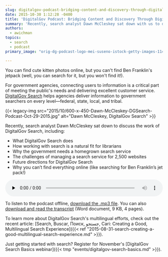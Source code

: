 ```yaml
---
slug: digitalgov-podcast-bridging-content-and-discovery-through-digitalgov-search
date: 2015-10-30 1:12:28 -0400
title: 'DigitalGov Podcast: Bridging Content and Discovery Through DigitalGov Search'
summary: 'Recently, search analyst Dawn McCleskey sat down with us to discuss the work of DigitalGov Search.'
authors:
  - awichman
topics:
  - search
  - podcast
primary_image: "orig-dg-podcast-logo-mei-suseno-istock-getty-images-1148452254"

---
```


You can find cute kitten photos online, but you can't find Ben Franklin's jetpack (well, you can search for it, but you won't find it!).

For government agencies, connecting users to information is a critical part of meeting the public's needs and delivering excellent customer service. [DigitalGov Search](http://search.digitalgov.gov/) helps agencies deliver information to government searchers on every level—federal, state, local, and tribal.

{{< legacy-img src="2015/10/600-x-450-Dawn-McCleskey-DGSearch-Podcast-Oct-29-2015.jpg" alt="Dawn McCleskey, DigitalGov Search" >}}

Recently, search analyst Dawn McCleskey sat down to discuss the work of DigitalGov Search, including:

  * What DigitalGov Search does
  * How working with search is a natural fit for librarians
  * Why the government needs a homegrown search service
  * The challenges of managing a search service for 2,500 websites
  * Future directions for DigitalGov Search
  * Why you can&#8217;t find everything online (like searching for Ben Franklin&#8217;s jet pack!)
  
<audio class="wp-audio-shortcode" id="audio-324682-5" preload="none" style="width: 100%;" controls="controls"><source type="audio/mpeg" src="https://s3.amazonaws.com/digitalgov/_legacy-img/2015/10/Podcast-Digitalgov_Search.mp3" /><https://s3.amazonaws.com/digitalgov/_legacy-img/2015/10/Podcast-Digitalgov_Search.mp3></audio> 

To listen to the podcast offline, [download the .mp3 file](https://s3.amazonaws.com/digitalgov/_legacy-img/2015/10/Podcast-Digitalgov_Search.mp3). You can also [download and read the transcript](https://s3.amazonaws.com/digitalgov/_legacy-img/2015/10/DG-Search-Podcast-Oct-2015-Transcript.docx) (Word document, 9 KB, 4 pages).

To learn more about DigitalGov Search's multilingual efforts, check out the recent article: [Search, Buscar, Поиск, جستجو, Cari: Creating a Good, Multilingual Search Experience]({{< ref "2015-08-31-search-creating-a-good-multilingual-search-experience.md" >}}).

Just getting started with search? Register for November's [DigitalGov Search Basics webinar]({{< tmp "events/digitalgov-search-basics.md" >}}).
